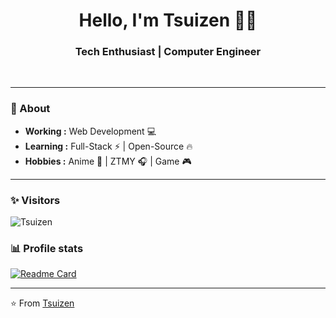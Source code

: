 <h1 align="center"> Hello, I'm Tsuizen 👨‍💻 </h1>

<h3 align="center">  Tech Enthusiast | Computer Engineer </h3> <br>

<p align="center"> 
</p>

---------------------------------------------------------------------------------------------------------------------------------------------------------------------------------
### 🤔 About
-  **Working :**  Web Development :computer:
-  **Learning :** Full-Stack :zap: | Open-Source :fire:	
-  **Hobbies :** Anime 🎥 | ZTMY :headphones: | Game 🎮

---------------------------------------------------------------------------------------------------------------------------------------------------------------------------------
### ✨ Visitors

<p align="left"><img src="https://komarev.com/ghpvc/?username=Tsuizen" alt="Tsuizen" /></p>

### 📊 Profile stats
[![Readme Card](https://github-readme-status-swad-git-main-tsuizen.vercel.app/api?username=Tsuizen&theme=swift&show_icons=true)](https://github.com/anuraghazra/github-readme-stats)

-------------------------------------------------------------------------------------------------------------------------------------------------------------------------------

⭐️ From [Tsuizen](http://www.github.com/Tsuizen)
